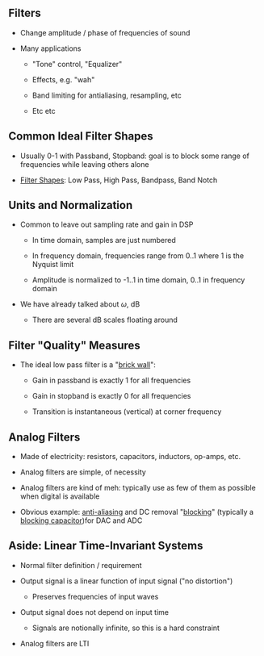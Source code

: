 ## Filters

* Change amplitude / phase of frequencies of sound

* Many applications

    * "Tone" control, "Equalizer"

    * Effects, e.g. "wah"

    * Band limiting for antialiasing, resampling, etc

    * Etc etc

## Common Ideal Filter Shapes

* Usually 0-1 with Passband, Stopband: goal is to block some
  range of frequencies while leaving others alone

* [Filter Shapes](https://www.electronics-tutorials.ws/wp-content/uploads/2018/05/filter-fil79.gif):
  Low Pass, High Pass, Bandpass, Band Notch

## Units and Normalization

* Common to leave out sampling rate and gain in DSP

    * In time domain, samples are just numbered

    * In frequency domain, frequencies range from 0..1
      where 1 is the Nyquist limit

    * Amplitude is normalized to -1..1 in time domain,
      0..1 in frequency domain

* We have already talked about $\omega$, dB

    * There are several dB scales floating around

## Filter "Quality" Measures

* The ideal low pass filter is a
  "[brick wall](https://en.wikipedia.org/wiki/Sinc_filter)":

    * Gain in passband is exactly 1 for all frequencies

    * Gain in stopband is exactly 0 for all frequencies

    * Transition is instantaneous (vertical) at corner frequency

## Analog Filters

* Made of electricity: resistors, capacitors, inductors,
  op-amps, etc.

* Analog filters are simple, of necessity

* Analog filters are kind of meh: typically use as few of them as
  possible when digital is available

* Obvious example:
  [anti-aliasing](https://resources.pcb.cadence.com/blog/2020-anti-aliasing-filter-design-and-applications-in-sampling)
  and DC removal
  "[blocking](https://www.knowles.com/docs/default-source/default-document-library/dc-blocking-filter.pdf?sfvrsn=6)"
  (typically a [blocking capacitor](https://electronics.stackexchange.com/questions/18301/how-does-a-capacitor-block-dc))for DAC and ADC


## Aside: Linear Time-Invariant Systems

* Normal filter definition / requirement

* Output signal is a linear function of input signal ("no distortion")

    * Preserves frequencies of input waves

* Output signal does not depend on input time

    * Signals are notionally infinite, so this is a hard
      constraint

* Analog filters are LTI
